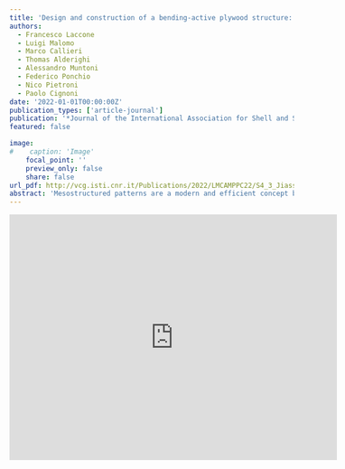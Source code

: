 ```yaml
---
title: 'Design and construction of a bending-active plywood structure: the Flexmaps Pavilion'
authors:
  - Francesco Laccone
  - Luigi Malomo
  - Marco Callieri
  - Thomas Alderighi
  - Alessandro Muntoni
  - Federico Ponchio
  - Nico Pietroni
  - Paolo Cignoni
date: '2022-01-01T00:00:00Z'
publication_types: ['article-journal']
publication: '*Journal of the International Association for Shell and Spatial Structures (J.IASS)*'
featured: false

image:
#    caption: 'Image'
    focal_point: ''
    preview_only: false
    share: false
url_pdf: http://vcg.isti.cnr.it/Publications/2022/LMCAMPPC22/S4_3_Jiass_21_38_16_Laccone.pdf
abstract: 'Mesostructured patterns are a modern and efficient concept based on designing the geometry of structural material at the meso-scale to achieve desired mechanical performances. In the context of bending-active structures, such a concept can be used to control the flexibility of the panels forming a surface without changing the constituting material. These panels undergo a formation process of deformation by bending, and application of internal restraints. This paper describes a new constructional system, FlexMaps, that has initiated the adoption of bending-active mesostructures at the architectural scale. Here, these modules are in the form of four-arms spirals made of CNC-milled plywood and are designed to reach the desired target shape once assembled. All phases from the conceptual design to the fabrication are seamlessly linked within an automated workflow. To illustrate the potential of the system, the paper discusses the results of a demonstrator project entitled FlexMaps Pavilion (3.90x3.96x3.25 meters) that has been exhibited at the IASS Symposium in 2019 and more recently at the 2021 17th International Architecture Exhibition, La Biennale di Venezia. The structural response is investigated through a detailed structural analysis, and the long-term behavior is assessed through a photogrammetric survey.     For more details on the prototype, please visit this  webpage      Our pavilion has been exhibited in the  Italian pavilion of the 2021 17th Biennale Architettura in Venice'
---
```

<iframe width="580" height="435" src="https://www.youtube.com/embed/OdrGo4Lk86s" frameborder="0" allow="accelerometer; autoplay; clipboard-write; encrypted-media; gyroscope; picture-in-picture" frameborder="0" allowfullscreen>

